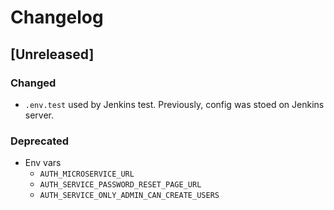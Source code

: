 # Changelog

## [Unreleased]
### Changed
- `.env.test` used by Jenkins test. Previously, config was stoed on Jenkins server.

### Deprecated
- Env vars 
  * `AUTH_MICROSERVICE_URL`
  * `AUTH_SERVICE_PASSWORD_RESET_PAGE_URL`
  * `AUTH_SERVICE_ONLY_ADMIN_CAN_CREATE_USERS`
